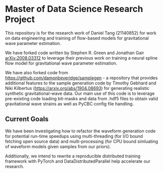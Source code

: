 # Master of Data Science Research Project

This repository is for the research work of Daniel Tang (21140852) for work on data engineering and training of flow-based models for gravitational wave parameter estimation.

We have forked code written by Stephen R. Green and Jonathan Gair [arXiv:2008.03312](https://arxiv.org/abs/2008.03312) to leverage their previous work on training a neural spline flow model for gravitational wave parameter estimation.

We have also forked code from https://github.com/damonbeveridge/samplegen - a repository that provides additional features to the sample generation code by Timothy Gebhard and Niki Kilbertus (https://arxiv.org/abs/1904.08693) for generating realistic synthetic gravitational-wave data. Our main use of this code is to leverage pre-existing code loading bit-masks and data from .hdf5 files to obtain valid gravitational wave strains as well as PyCBC config file handling.
## Current Goals

We have been investigating how to refactor the waveform generation code for potential run-time speedups using multi-threading (for I/O bound fetching open source data) and multi-processing (for CPU bound simluating of waveform models given samples from our priors).

Additionally, we intend to rewrite a reproducible distributed training framework with PyTorch and DataDistributedParallel help accelerate our research.
